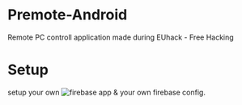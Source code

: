 # Premote-Android
 Remote PC controll application made during EUhack - Free Hacking
 
# Setup
setup your own ![firebase app](https://firebase.google.com) & your own firebase config.
